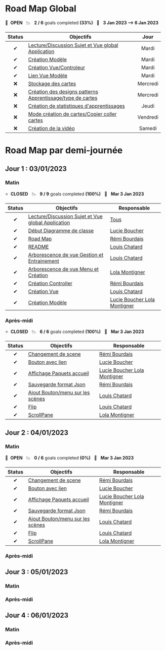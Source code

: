# Road Map Global

🚀 &nbsp;**OPEN** &nbsp;&nbsp;📉 &nbsp;&nbsp;**2 / 6** goals completed **(33%)** &nbsp;&nbsp;📅 &nbsp;&nbsp;**3 Jan 2023 --> 6 Jan 2023**

| Status | Objectifs                                                                                                                                                                  |   Jour   |
|:------:|----------------------------------------------------------------------------------------------------------------------------------------------------------------------------|:--------:|
|   ✔    | [Lecture/Discussion Sujet et Vue global Application](https://gitlab.telecomnancy.univ-lorraine.fr/pcd2k23/codingweek-13/-/commit/5db8c4e2c5f7872e592adbe412543ac9fddb2bf1) |  Mardi   |
|   ✔    | [Création Modèle](https://gitlab.telecomnancy.univ-lorraine.fr/pcd2k23/codingweek-13/activity)                                                                             |  Mardi   | 
|   ✔    | [Création Vue/Controleur](https://gitlab.telecomnancy.univ-lorraine.fr/pcd2k23/codingweek-13/activity)                                                                     |  Mardi   | 
|    ✔    | [Lien Vue Modèle](https://gitlab.telecomnancy.univ-lorraine.fr/pcd2k23/codingweek-13/activity)                                                                             |  Mardi   |
|   ❌    | [Stockage des cartes](https://gitlab.telecomnancy.univ-lorraine.fr/pcd2k23/codingweek-13/activity)                                                                         | Mercredi | 
|   ❌    | [Création des designs patterns Apprentissage/type de cartes](https://gitlab.telecomnancy.univ-lorraine.fr/pcd2k23/codingweek-13/activity)                                  | Mercredi | 
|   ❌    | [Création de statistiques d'apprentissages](https://gitlab.telecomnancy.univ-lorraine.fr/pcd2k23/codingweek-13/activity)                                                   |  Jeudi   | 
|   ❌    | [Mode création de cartes/Copier coller cartes](https://gitlab.telecomnancy.univ-lorraine.fr/pcd2k23/codingweek-13/activity)                                                | Vendredi | 
|   ❌    | [Création de la vidéo](https://gitlab.telecomnancy.univ-lorraine.fr/pcd2k23/codingweek-13/activity)                                                                        |  Samedi  | 




# Road Map par demi-journée

## Jour 1 : 03/01/2023

### Matin

⭐ &nbsp;**CLOSED** &nbsp;&nbsp;📉 &nbsp;&nbsp;**9 / 9** goals completed **(100%)** &nbsp;&nbsp;📅 &nbsp;&nbsp;**Mar 3 Jan 2023**

| Status | Objectifs                                                                                                                                                                  | Responsable                                                                                                                                                | 
|:------:|----------------------------------------------------------------------------------------------------------------------------------------------------------------------------|------------------------------------------------------------------------------------------------------------------------------------------------------------|
|   ✔    | [Lecture/Discussion Sujet et Vue global Application](https://gitlab.telecomnancy.univ-lorraine.fr/pcd2k23/codingweek-13/-/commit/5db8c4e2c5f7872e592adbe412543ac9fddb2bf1) | [Tous](https://gitlab.telecomnancy.univ-lorraine.fr/pcd2k23/codingweek-13/-/project_members)                                                               |
|   ✔    | [Début Diagramme de classe](https://gitlab.telecomnancy.univ-lorraine.fr/pcd2k23/codingweek-13/-/commit/e25262d6e351758ad966bdbdb47e9b9d2bf0f7c0)                                                                   | [Lucie Boucher](https://gitlab.telecomnancy.univ-lorraine.fr/Lucie.Boucher)                                                                                | 
|   ✔    | [Road Map](https://gitlab.telecomnancy.univ-lorraine.fr/pcd2k23/codingweek-13/-/commit/b636c09dcdd9c8cea8e74be8727923db913e2a60)                                                                                    | [Rémi Bourdais](https://gitlab.telecomnancy.univ-lorraine.fr/Remi.Bourdais)                                                                                | 
|   ✔    | [README](https://gitlab.telecomnancy.univ-lorraine.fr/pcd2k23/codingweek-13/-/commit/15609e922e74953bbcfe0ced2f8021d09a650132)                                                                                      | [Louis Chatard](https://gitlab.telecomnancy.univ-lorraine.fr/Louis.Chatard)                                                                                | 
|   ✔    | [Arborescence de vue Gestion et Entrainement](https://gitlab.telecomnancy.univ-lorraine.fr/pcd2k23/codingweek-13/-/commit/52a11d50a61d02861390cea6a734d29668c67127)                                                 | [Louis Chatard](https://gitlab.telecomnancy.univ-lorraine.fr/Louis.Chatard)                                                                                | 
|   ✔    | [Arborescence de vue Menu et Création](https://gitlab.telecomnancy.univ-lorraine.fr/pcd2k23/codingweek-13/-/commit/52a11d50a61d02861390cea6a734d29668c67127)                                                        | [Lola Montigner](https://gitlab.telecomnancy.univ-lorraine.fr/Lola.Montignier)                                                                             |
|    ✔    | [Création Controller](https://gitlab.telecomnancy.univ-lorraine.fr/pcd2k23/codingweek-13/-/commit/22045776a1651759d16f5b94fa3a8660a86208f8)                                                                         | [Rémi Bourdais](https://gitlab.telecomnancy.univ-lorraine.fr/Remi.Bourdais)                                                                                | 
|   ✔    | [Création Vue](https://gitlab.telecomnancy.univ-lorraine.fr/pcd2k23/codingweek-13/-/commit/b0859b817bee3be739a1cce00ac77fc858db3733)                                                                                | [Louis Chatard](https://gitlab.telecomnancy.univ-lorraine.fr/Louis.Chatard)                                                                                | 
|   ✔    | [Création Modèle](https://gitlab.telecomnancy.univ-lorraine.fr/pcd2k23/codingweek-13/-/commit/976f9b6fcd185c0d8307864187b11872844afffb)                                                                             | [Lucie Boucher ](https://gitlab.telecomnancy.univ-lorraine.fr/Lucie.Boucher)[Lola Montigner](https://gitlab.telecomnancy.univ-lorraine.fr/Lola.Montignier) |

### Après-midi

⭐ &nbsp;**CLOSED** &nbsp;&nbsp;📉 &nbsp;&nbsp;**6 / 6** goals completed **(100%)** &nbsp;&nbsp;📅 &nbsp;&nbsp;**Mar 3 Jan 2023**

| Status | Objectifs                                                                                                                                                | Responsable                                                                                                                                                | 
|:------:|----------------------------------------------------------------------------------------------------------------------------------------------------------|------------------------------------------------------------------------------------------------------------------------------------------------------------|
|   ✔    | [Changement de scene](https://gitlab.telecomnancy.univ-lorraine.fr/pcd2k23/codingweek-13/-/commit/5db8c4e2c5f7872e592adbe412543ac9fddb2bf1)              | [Rémi Bourdais](https://gitlab.telecomnancy.univ-lorraine.fr/Remi.Bourdais)                                                                                |
|   ✔    | [Bouton avec lien](https://gitlab.telecomnancy.univ-lorraine.fr/pcd2k23/codingweek-13/-/commit/e25262d6e351758ad966bdbdb47e9b9d2bf0f7c0)                 | [Lucie Boucher](https://gitlab.telecomnancy.univ-lorraine.fr/Lucie.Boucher)                                                                                | 
|   ✔    | [Affichage Paquets accueil](https://gitlab.telecomnancy.univ-lorraine.fr/pcd2k23/codingweek-13/-/commit/b636c09dcdd9c8cea8e74be8727923db913e2a60)        | [Lucie Boucher ](https://gitlab.telecomnancy.univ-lorraine.fr/Lucie.Boucher)[Lola Montigner](https://gitlab.telecomnancy.univ-lorraine.fr/Lola.Montignier) | 
|   ✔    | [Sauvegarde format Json](https://gitlab.telecomnancy.univ-lorraine.fr/pcd2k23/codingweek-13/-/commit/15609e922e74953bbcfe0ced2f8021d09a650132)           | [Rémi Bourdais](https://gitlab.telecomnancy.univ-lorraine.fr/Remi.Bourdais)                                                                                | 
|   ✔    | [Ajout Bouton/menu sur les scènes](https://gitlab.telecomnancy.univ-lorraine.fr/pcd2k23/codingweek-13/-/commit/52a11d50a61d02861390cea6a734d29668c67127) | [Louis Chatard](https://gitlab.telecomnancy.univ-lorraine.fr/Louis.Chatard)                                                                                | 
|   ✔    | [Flip](https://gitlab.telecomnancy.univ-lorraine.fr/pcd2k23/codingweek-13/-/commit/52a11d50a61d02861390cea6a734d29668c67127)                             | [Louis Chatard](https://gitlab.telecomnancy.univ-lorraine.fr/Louis.Chatard)                                                                                |
|    ✔    | [ScrollPane](https://gitlab.telecomnancy.univ-lorraine.fr/pcd2k23/codingweek-13/-/commit/22045776a1651759d16f5b94fa3a8660a86208f8)                       | [Lola Montigner](https://gitlab.telecomnancy.univ-lorraine.fr/Lola.Montignier)                                                                             | 

## Jour 2 : 04/01/2023

### Matin
🚀 &nbsp;**OPEN**  &nbsp;&nbsp;📉 &nbsp;&nbsp;**0 / 6** goals completed **(0%)** &nbsp;&nbsp;📅 &nbsp;&nbsp;**Mar 3 Jan 2023**

| Status | Objectifs                                                                                                                                                | Responsable                                                                                                                                                | 
|:------:|----------------------------------------------------------------------------------------------------------------------------------------------------------|------------------------------------------------------------------------------------------------------------------------------------------------------------|
|   ✔    | [Changement de scene](https://gitlab.telecomnancy.univ-lorraine.fr/pcd2k23/codingweek-13/-/commit/5db8c4e2c5f7872e592adbe412543ac9fddb2bf1)              | [Rémi Bourdais](https://gitlab.telecomnancy.univ-lorraine.fr/Remi.Bourdais)                                                                                |
|   ✔    | [Bouton avec lien](https://gitlab.telecomnancy.univ-lorraine.fr/pcd2k23/codingweek-13/-/commit/e25262d6e351758ad966bdbdb47e9b9d2bf0f7c0)                 | [Lucie Boucher](https://gitlab.telecomnancy.univ-lorraine.fr/Lucie.Boucher)                                                                                | 
|   ✔    | [Affichage Paquets accueil](https://gitlab.telecomnancy.univ-lorraine.fr/pcd2k23/codingweek-13/-/commit/b636c09dcdd9c8cea8e74be8727923db913e2a60)        | [Lucie Boucher ](https://gitlab.telecomnancy.univ-lorraine.fr/Lucie.Boucher)[Lola Montigner](https://gitlab.telecomnancy.univ-lorraine.fr/Lola.Montignier) | 
|   ✔    | [Sauvegarde format Json](https://gitlab.telecomnancy.univ-lorraine.fr/pcd2k23/codingweek-13/-/commit/15609e922e74953bbcfe0ced2f8021d09a650132)           | [Rémi Bourdais](https://gitlab.telecomnancy.univ-lorraine.fr/Remi.Bourdais)                                                                                | 
|   ✔    | [Ajout Bouton/menu sur les scènes](https://gitlab.telecomnancy.univ-lorraine.fr/pcd2k23/codingweek-13/-/commit/52a11d50a61d02861390cea6a734d29668c67127) | [Louis Chatard](https://gitlab.telecomnancy.univ-lorraine.fr/Louis.Chatard)                                                                                | 
|   ✔    | [Flip](https://gitlab.telecomnancy.univ-lorraine.fr/pcd2k23/codingweek-13/-/commit/52a11d50a61d02861390cea6a734d29668c67127)                             | [Louis Chatard](https://gitlab.telecomnancy.univ-lorraine.fr/Louis.Chatard)                                                                                |
|    ✔    | [ScrollPane](https://gitlab.telecomnancy.univ-lorraine.fr/pcd2k23/codingweek-13/-/commit/22045776a1651759d16f5b94fa3a8660a86208f8)                       | [Lola Montigner](https://gitlab.telecomnancy.univ-lorraine.fr/Lola.Montignier)                                                                             | 

### Après-midi

## Jour 3 : 05/01/2023

### Matin

### Après-midi

## Jour 4 : 06/01/2023

### Matin

### Après-midi